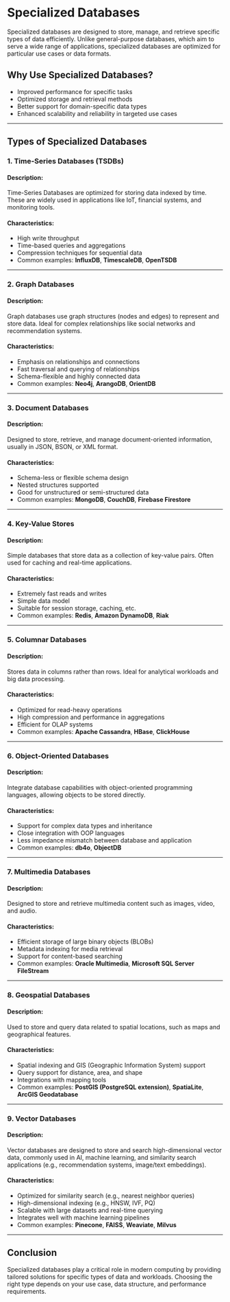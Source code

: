 # Specialized Databases

Specialized databases are designed to store, manage, and retrieve specific types of data efficiently. Unlike general-purpose databases, which aim to serve a wide range of applications, specialized databases are optimized for particular use cases or data formats.

## Why Use Specialized Databases?

- Improved performance for specific tasks  
- Optimized storage and retrieval methods  
- Better support for domain-specific data types  
- Enhanced scalability and reliability in targeted use cases  

---

## Types of Specialized Databases

### 1. **Time-Series Databases (TSDBs)**

#### Description:
Time-Series Databases are optimized for storing data indexed by time. These are widely used in applications like IoT, financial systems, and monitoring tools.

#### Characteristics:
- High write throughput  
- Time-based queries and aggregations  
- Compression techniques for sequential data  
- Common examples: **InfluxDB**, **TimescaleDB**, **OpenTSDB**

---

### 2. **Graph Databases**

#### Description:
Graph databases use graph structures (nodes and edges) to represent and store data. Ideal for complex relationships like social networks and recommendation systems.

#### Characteristics:
- Emphasis on relationships and connections  
- Fast traversal and querying of relationships  
- Schema-flexible and highly connected data  
- Common examples: **Neo4j**, **ArangoDB**, **OrientDB**

---

### 3. **Document Databases**

#### Description:
Designed to store, retrieve, and manage document-oriented information, usually in JSON, BSON, or XML format.

#### Characteristics:
- Schema-less or flexible schema design  
- Nested structures supported  
- Good for unstructured or semi-structured data  
- Common examples: **MongoDB**, **CouchDB**, **Firebase Firestore**

---

### 4. **Key-Value Stores**

#### Description:
Simple databases that store data as a collection of key-value pairs. Often used for caching and real-time applications.

#### Characteristics:
- Extremely fast reads and writes  
- Simple data model  
- Suitable for session storage, caching, etc.  
- Common examples: **Redis**, **Amazon DynamoDB**, **Riak**

---

### 5. **Columnar Databases**

#### Description:
Stores data in columns rather than rows. Ideal for analytical workloads and big data processing.

#### Characteristics:
- Optimized for read-heavy operations  
- High compression and performance in aggregations  
- Efficient for OLAP systems  
- Common examples: **Apache Cassandra**, **HBase**, **ClickHouse**

---

### 6. **Object-Oriented Databases**

#### Description:
Integrate database capabilities with object-oriented programming languages, allowing objects to be stored directly.

#### Characteristics:
- Support for complex data types and inheritance  
- Close integration with OOP languages  
- Less impedance mismatch between database and application  
- Common examples: **db4o**, **ObjectDB**

---

### 7. **Multimedia Databases**

#### Description:
Designed to store and retrieve multimedia content such as images, video, and audio.

#### Characteristics:
- Efficient storage of large binary objects (BLOBs)  
- Metadata indexing for media retrieval  
- Support for content-based searching  
- Common examples: **Oracle Multimedia**, **Microsoft SQL Server FileStream**

---

### 8. **Geospatial Databases**

#### Description:
Used to store and query data related to spatial locations, such as maps and geographical features.

#### Characteristics:
- Spatial indexing and GIS (Geographic Information System) support  
- Query support for distance, area, and shape  
- Integrations with mapping tools  
- Common examples: **PostGIS (PostgreSQL extension)**, **SpatiaLite**, **ArcGIS Geodatabase**

---

### 9. **Vector Databases**

#### Description:
Vector databases are designed to store and search high-dimensional vector data, commonly used in AI, machine learning, and similarity search applications (e.g., recommendation systems, image/text embeddings).

#### Characteristics:
- Optimized for similarity search (e.g., nearest neighbor queries)  
- High-dimensional indexing (e.g., HNSW, IVF, PQ)  
- Scalable with large datasets and real-time querying  
- Integrates well with machine learning pipelines  
- Common examples: **Pinecone**, **FAISS**, **Weaviate**, **Milvus**


---

## Conclusion

Specialized databases play a critical role in modern computing by providing tailored solutions for specific types of data and workloads. Choosing the right type depends on your use case, data structure, and performance requirements.
